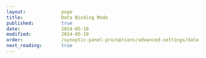 ```yaml
---
layout:             page
title:              Data Binding Mode
published:          true
date:               2024-05-10
modified:           2024-05-10
order:              /synoptic-panel-pro/options/advanced-settings/data-binding-mode
next_reading:       true
---
```

